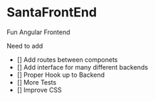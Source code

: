 # SantaFrontEnd
Fun Angular Frontend

Need to add 
- [] Add routes between componets
- [] Add interface for many different backends
- [] Proper Hook up to Backend
- [] More Tests
- [] Improve CSS
